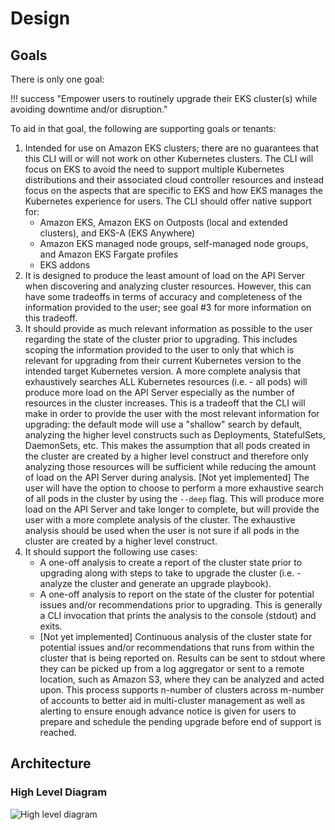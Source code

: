 # Design

## Goals

There is only one goal:

!!! success "Empower users to routinely upgrade their EKS cluster(s) while avoiding downtime and/or disruption."

To aid in that goal, the following are supporting goals or tenants:

1. Intended for use on Amazon EKS clusters; there are no guarantees that this CLI will or will not work on other Kubernetes clusters. The CLI will focus on EKS to avoid the need to support multiple Kubernetes distributions and their associated cloud controller resources and instead focus on the aspects that are specific to EKS and how EKS manages the Kubernetes experience for users. The CLI should offer native support for:
   - Amazon EKS, Amazon EKS on Outposts (local and extended clusters), and EKS-A (EKS Anywhere)
   - Amazon EKS managed node groups, self-managed node groups, and Amazon EKS Fargate profiles
   - EKS addons
2. It is designed to produce the least amount of load on the API Server when discovering and analyzing cluster resources. However, this can have some tradeoffs in terms of accuracy and completeness of the information provided to the user; see goal #3 for more information on this tradeoff.
3. It should provide as much relevant information as possible to the user regarding the state of the cluster prior to upgrading. This includes scoping the information provided to the user to only that which is relevant for upgrading from their current Kubernetes version to the intended target Kubernetes version. A more complete analysis that exhaustively searches ALL Kubernetes resources (i.e. - all pods) will produce more load on the API Server especially as the number of resources in the cluster increases. This is a tradeoff that the CLI will make in order to provide the user with the most relevant information for upgrading: the default mode will use a "shallow" search by default, analyzing the higher level constructs such as Deployments, StatefulSets, DaemonSets, etc. This makes the assumption that all pods created in the cluster are created by a higher level construct and therefore only analyzing those resources will be sufficient while reducing the amount of load on the API Server during analysis. [Not yet implemented] The user will have the option to choose to perform a more exhaustive search of all pods in the cluster by using the `--deep` flag. This will produce more load on the API Server and take longer to complete, but will provide the user with a more complete analysis of the cluster. The exhaustive analysis should be used when the user is not sure if all pods in the cluster are created by a higher level construct.
4. It should support the following use cases:
   - A one-off analysis to create a report of the cluster state prior to upgrading along with steps to take to upgrade the cluster (i.e. - analyze the cluster and generate an upgrade playbook).
   - A one-off analysis to report on the state of the cluster for potential issues and/or recommendations prior to upgrading. This is generally a CLI invocation that prints the analysis to the console (stdout) and exits.
   - [Not yet implemented] Continuous analysis of the cluster state for potential issues and/or recommendations that runs from within the cluster that is being reported on. Results can be sent to stdout where they can be picked up from a log aggregator or sent to a remote location, such as Amazon S3, where they can be analyzed and acted upon. This process supports n-number of clusters across m-number of accounts to better aid in multi-cluster management as well as alerting to ensure enough advance notice is given for users to prepare and schedule the pending upgrade before end of support is reached.

## Architecture

### High Level Diagram

![High level diagram](https://raw.githubusercontent.com/clowdhaus/eksup/blob/main/docs/imgs/checks.png)
